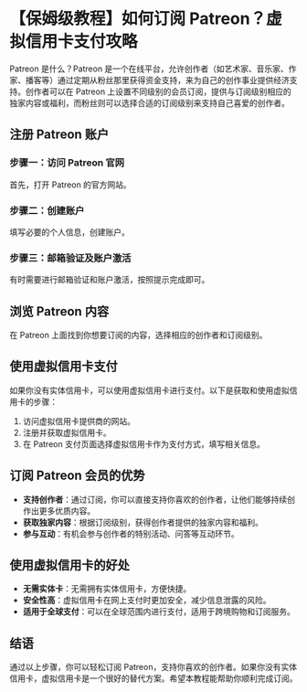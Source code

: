 # 【保姆级教程】如何订阅 Patreon？虚拟信用卡支付攻略

Patreon 是什么？Patreon 是一个在线平台，允许创作者（如艺术家、音乐家、作家、播客等）通过定期从粉丝那里获得资金支持，来为自己的创作事业提供经济支持。创作者可以在 Patreon 上设置不同级别的会员订阅，提供与订阅级别相应的独家内容或福利，而粉丝则可以选择合适的订阅级别来支持自己喜爱的创作者。

## 注册 Patreon 账户

### 步骤一：访问 Patreon 官网
首先，打开 Patreon 的官方网站。

### 步骤二：创建账户
填写必要的个人信息，创建账户。

### 步骤三：邮箱验证及账户激活
有时需要进行邮箱验证和账户激活，按照提示完成即可。

## 浏览 Patreon 内容

在 Patreon 上面找到你想要订阅的内容，选择相应的创作者和订阅级别。

## 使用虚拟信用卡支付

如果你没有实体信用卡，可以使用虚拟信用卡进行支付。以下是获取和使用虚拟信用卡的步骤：

1. 访问虚拟信用卡提供商的网站。
2. 注册并获取虚拟信用卡。
3. 在 Patreon 支付页面选择虚拟信用卡作为支付方式，填写相关信息。


## 订阅 Patreon 会员的优势

- **支持创作者**：通过订阅，你可以直接支持你喜欢的创作者，让他们能够持续创作出更多优质内容。
- **获取独家内容**：根据订阅级别，获得创作者提供的独家内容和福利。
- **参与互动**：有机会参与创作者的特别活动、问答等互动环节。

## 使用虚拟信用卡的好处

- **无需实体卡**：无需拥有实体信用卡，方便快捷。
- **安全性高**：虚拟信用卡在网上支付时更加安全，减少信息泄露的风险。
- **适用于全球支付**：可以在全球范围内进行支付，适用于跨境购物和订阅服务。

## 结语

通过以上步骤，你可以轻松订阅 Patreon，支持你喜欢的创作者。如果你没有实体信用卡，虚拟信用卡是一个很好的替代方案。希望本教程能帮助你顺利完成订阅。


